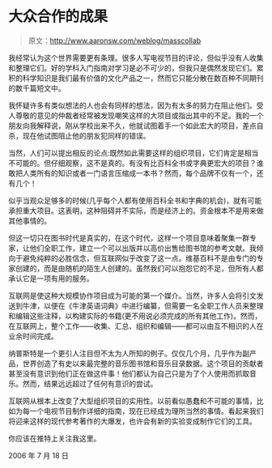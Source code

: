 # 大众合作的成果

> 原文：<http://www.aaronsw.com/weblog/masscollab>

我经常认为这个世界需要更有条理。很多人写电视节目的评论，但似乎没有人收集和整理它们。好的学科入门指南对学习是必不可少的，但我只是偶然发现它们。累积的科学知识是我们最有价值的文化产品之一，然而它只能分散在数百种不同期刊的数千篇短文中。

我怀疑许多有类似想法的人也会有同样的想法，因为有太多的努力在阻止他们。受人尊敬的意见的仲裁者经常被发现嘲笑这样的大项目或指出其中的不足。我的一个朋友向我解释说，刚从学校出来不久，他就试图着手一个如此宏大的项目，差点自杀，现在他试图阻止他的朋友犯同样的错误。

当然，人们可以提出相反的论点:既然如此需要这样的组织项目，它们肯定是相当不可能的。但仔细观察，这不是真的。有没有比百科全书或字典更宏大的项目？谁敢把人类所有的知识或者一门语言压缩成一本书？然而，每个品牌不仅有一个，还有几个！

似乎当观众足够多的时候(几乎每个人都有使用百科全书和字典的机会)，就有可能承担重大项目。这表明，这种阻碍并不实际，而是经济上的。资金根本不是用来做其他事情的。

但这一切只在图书时代是真实的，在这个时代，这样一个项目意味着聚集一群专家，让他们全职工作，建立一个可以出版并以高价出售给图书馆的参考文献。我倾向于避免纯粹的必胜信念，但互联网似乎改变了这一点。维基百科不是由专门的专家创建的，而是由随机的陌生人创建的。虽然我们可以抱怨它的不足，但所有人都承认它是一项有用的服务。

互联网是使这种大规模协作项目成为可能的第一个媒介。当然，许多人会将引文发送到牛津，以便在《牛津英语词典》中进行编纂，但需要一名全职工作人员来整理和编辑这些注释，以构建实际的书籍(更不用说必须完成的所有其他工作)。然而，在互联网上，整个工作——收集、汇总、组织和编辑——都可以由互不相识的人在业余时间完成。

纳普斯特是一个更引人注目但不太为人所知的例子。仅仅几个月，几乎作为副产品，世界创造了有史以来最完整的音乐图书馆和音乐目录数据。这个项目的贡献者甚至没有意识到他们正在做这件事！他们都认为自己只是为了个人使用而抓取音乐。然而，结果远远超过了任何有意识的尝试。

互联网从根本上改变了大型组织项目的实用性。以前看似愚蠢和不可能的事情，比如为每一个电视节目制作详细的指南，现在已经成为理所当然的事情。看起来我们将迎来这样的现代参考著作的大爆发，也许会有新的实验变成制作它们的工具。

你应该在推特上关注我这里。

2006 年 7 月 18 日